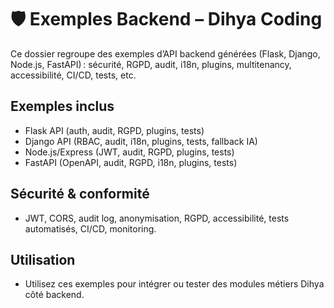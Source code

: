 # 🛡️ Exemples Backend – Dihya Coding

Ce dossier regroupe des exemples d’API backend générées (Flask, Django, Node.js, FastAPI) : sécurité, RGPD, audit, i18n, plugins, multitenancy, accessibilité, CI/CD, tests, etc.

## Exemples inclus
- Flask API (auth, audit, RGPD, plugins, tests)
- Django API (RBAC, audit, i18n, plugins, tests, fallback IA)
- Node.js/Express (JWT, audit, RGPD, plugins, tests)
- FastAPI (OpenAPI, audit, RGPD, i18n, plugins, tests)

## Sécurité & conformité
- JWT, CORS, audit log, anonymisation, RGPD, accessibilité, tests automatisés, CI/CD, monitoring.

## Utilisation
- Utilisez ces exemples pour intégrer ou tester des modules métiers Dihya côté backend.
